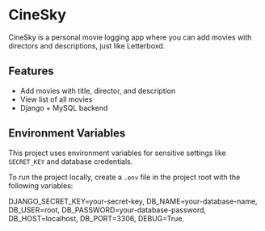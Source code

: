 # CineSky

CineSky is a personal movie logging app where you can add movies with directors and descriptions, just like Letterboxd.

## Features
- Add movies with title, director, and description
- View list of all movies
- Django + MySQL backend

## Environment Variables

This project uses environment variables for sensitive settings like `SECRET_KEY` and database credentials. 

To run the project locally, create a `.env` file in the project root with the following variables:

DJANGO_SECRET_KEY=your-secret-key,
DB_NAME=your-database-name,
DB_USER=root,
DB_PASSWORD=your-database-password,
DB_HOST=localhost,
DB_PORT=3306,
DEBUG=True.
